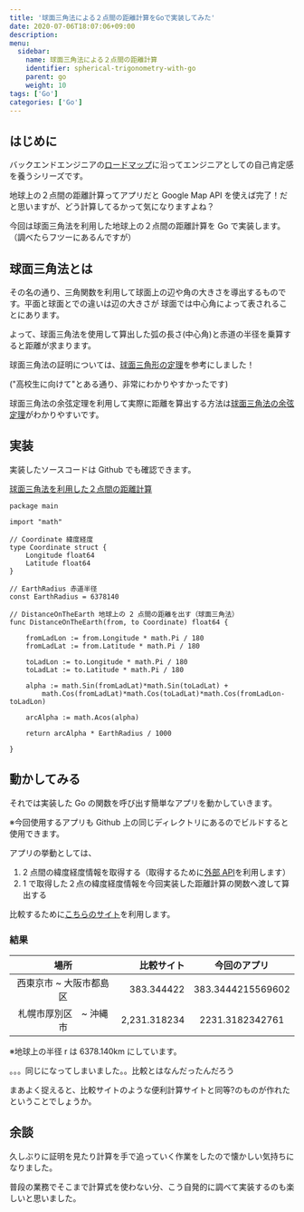 ```yaml
---
title: '球面三角法による２点間の距離計算をGoで実装してみた'
date: 2020-07-06T18:07:06+09:00
description:
menu:
  sidebar:
    name: 球面三角法による２点間の距離計算
    identifier: spherical-trigonometry-with-go
    parent: go
    weight: 10
tags: ['Go']
categories: ['Go']
---
```


## はじめに

バックエンドエンジニアの[ロードマップ][ロードマップ]に沿ってエンジニアとしての自己肯定感を養うシリーズです。

地球上の２点間の距離計算ってアプリだと Google Map API を使えば完了！だと思いますが、どう計算してるかって気になりますよね？

今回は球面三角法を利用した地球上の２点間の距離計算を Go で実装します。（調べたらフツーにあるんですが）

## 球面三角法とは

その名の通り、三角関数を利用して球面上の辺や角の大きさを導出するものです。平面と球面とでの違いは辺の大きさが
球面では中心角によって表されることにあります。

よって、球面三角法を使用して算出した弧の長さ(中心角)と赤道の半径を乗算すると距離が求まります。

球面三角法の証明については、[球面三角形の定理][球面三角形の定理]を参考にしました！

("高校生に向けて"とある通り、非常にわかりやすかったです)

球面三角法の余弦定理を利用して実際に距離を算出する方法は[球面三角法の余弦定理][球面三角法の余弦定理]がわかりやすいです。

## 実装

実装したソースコードは Github でも確認できます。

[球面三角法を利用した２点間の距離計算][球面三角法を利用した２点間の距離計算]

```
package main

import "math"

// Coordinate 緯度経度
type Coordinate struct {
    Longitude float64
    Latitude float64
}

// EarthRadius 赤道半径
const EarthRadius = 6378140

// DistanceOnTheEarth 地球上の 2 点間の距離を出す（球面三角法）
func DistanceOnTheEarth(from, to Coordinate) float64 {

    fromLadLon := from.Longitude * math.Pi / 180
    fromLadLat := from.Latitude * math.Pi / 180

    toLadLon := to.Longitude * math.Pi / 180
    toLadLat := to.Latitude * math.Pi / 180

    alpha := math.Sin(fromLadLat)*math.Sin(toLadLat) +
    	math.Cos(fromLadLat)*math.Cos(toLadLat)*math.Cos(fromLadLon-toLadLon)

    arcAlpha := math.Acos(alpha)

    return arcAlpha * EarthRadius / 1000

}
```

## 動かしてみる

それでは実装した Go の関数を呼び出す簡単なアプリを動かしていきます。

※今回使用するアプリも Github 上の同じディレクトリにあるのでビルドすると使用できます。

アプリの挙動としては、

1. 2 点間の緯度経度情報を取得する（取得するために[外部 API][緯度経度]を利用します）
2. 1 で取得した２点の緯度経度情報を今回実装した距離計算の関数へ渡して算出する

比較するために[こちらのサイト][keisan]を利用します。

### 結果

|          場所           |   比較サイト |   今回のアプリ    |
| :---------------------: | -----------: | :---------------: |
| 西東京市 ~ 大阪市都島区 |   383.344422 | 383.3444215569602 |
| 札幌市厚別区　~ 沖縄市  | 2,231.318234 |  2231.3182342761  |

※地球上の半径 r は 6378.140km にしています。

。。。同じになってしまいました。。比較とはなんだったんだろう

まあよく捉えると、比較サイトのような便利計算サイトと同等?のものが作れたということでしょうか。

## 余談

久しぶりに証明を見たり計算を手で追っていく作業をしたので懐かしい気持ちになりました。

普段の業務でそこまで計算式を使わない分、こう自発的に調べて実装するのも楽しいと思いました。

[ロードマップ]: https://github.com/kamranahmedse/developer-roadmap#back-end-roadmap
[球面三角形の定理]: http://horibe.jp/PDFBOX/SphericalTriangles.pdf
[球面三角法の余弦定理]: https://qiita.com/port-development/items/eea3a0a225be47db0fd4#%E7%90%83%E9%9D%A2%E4%B8%89%E8%A7%92%E6%B3%95%E3%81%AE%E4%BD%99%E5%BC%A6%E5%AE%9A%E7%90%86
[球面三角法を利用した２点間の距離計算]: https://github.com/uh-zz/traning/tree/master/algorithm/distance
[keisan]: https://keisan.casio.jp/exec/system/1257670779
[緯度経度]: http://geoapi.heartrails.com/api.html
